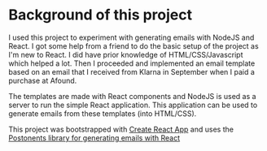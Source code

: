 # Background of this project

I used this project to experiment with generating emails with NodeJS and React. I got some help from a friend to do the basic setup of the project as I'm new to React. I did have prior knowledge of HTML/CSS/Javascript which helped a lot. Then I proceeded and implemented an email template based on an email that I received from Klarna in September when I paid a purchase at Afound.

The templates are made with React components and NodeJS is used as a server to run the simple React application. This application can be used to generate emails from these templates (into HTML/CSS).

This project was bootstrapped with [Create React App](https://github.com/facebook/create-react-app) and uses the [Postonents library for generating emails with React](https://github.com/Saifadin/postonents)
